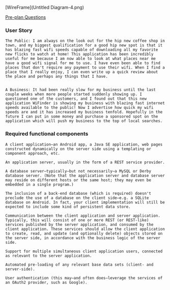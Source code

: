 [WireFrame](Untitled Diagram-4.png)

[Pre-plan Questions](https://docs.google.com/document/d/1mr8ka6Eie1mqVCCTtaQo3AsQcWsb4ddqSjArOm4hTF8/edit?usp=sharing)


### User Story

    The Public: I am always on the look out for the hip new coffee shop in town, and my biggest qualification for a good hip new spot is that it has blazing fast wifi speeds capable of downloading all my favorite new flicks to watch at home! This application has been incredibly useful for me because I am now able to look at what places near me have a good wifi signal for me to use. I have even been able to find places that don't require any payment to use their wifi. When I find a place that I really enjoy, I can even write up a quick review about the place and perhaps any things that I have. 


    A Business: It had been really slow for my business until the last couple weeks when more people started suddenly showing up. I questioned one of the customers, and I found out that this new application WiFinder is showing my business with blazing fast internet speeds available to the public! Now I advertise how quick my wifi speeds are and it has increased my business tenfold. Hopefully in the future I can put in some money and purchase a sponsored spot on the application which will push my business to the top of local searches. 


### Required functional components

    A client application—an Android app, a Java SE application, web pages constructed dynamically on the server side using a templating or component approach, etc.

    An application server, usually in the form of a REST service provider.

    A database server—typically—but not necessarily—a MySQL or Derby database server. (Note that the application server and database server may reside on different hosts or the same host; they may even be embedded in a single program.)

    The inclusion of a back-end database (which is required) doesn't preclude the use of a database on the client side—e.g. a SQLite database on Android. In fact, your client implementation will still be expected to include some kind of persistent data store.

    Communication between the client application and server application. Typically, this will consist of one or more REST (or REST-like) services published by the server application, and consumed by the client application. These services should allow the client application to create, read, and update (and optionally delete) objects stored on the server side, in accordance with the business logic of the server side.

    Support for multiple simultaneous client application users, connected as relevant to the server application.

    Automated pre-loading of any relevant base data sets (client- and server-side).

    User authentication (this may—and often does—leverage the services of an OAuth2 provider, such as Google).



